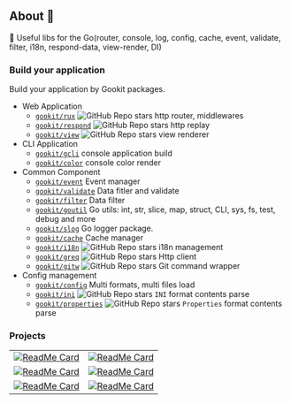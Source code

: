 ## About 👋

🧰 Useful libs for the Go(router, console, log, config, cache, event, validate, filter, i18n, respond-data, view-render, DI)


### Build your application

Build your application by Gookit packages.

- Web Application
  - [`gookit/rux`](https://github.com/gookit/rux) ![GitHub Repo stars](https://img.shields.io/github/stars/gookit/rux?style=flat-square) http router, middlewares
  - [`gookit/respond`](https://github.com/gookit/respond) ![GitHub Repo stars](https://img.shields.io/github/stars/gookit/respond?style=flat-square) http replay 
  - [`gookit/view`](https://github.com/gookit/view) ![GitHub Repo stars](https://img.shields.io/github/stars/gookit/view?style=flat-square) view renderer
- CLI Application
  - [`gookit/gcli`](https://github.com/gookit/gcli) console application build
  - [`gookit/color`](https://github.com/gookit/color) console color render
- Common Component
  - [`gookit/event`](https://github.com/gookit/event) Event manager
  - [`gookit/validate`](https://github.com/gookit/validate) Data fitler and validate
  - [`gookit/filter`](https://github.com/gookit/filter) Data filter
  - [`gookit/goutil`](https://github.com/gookit/goutil) Go utils: int, str, slice, map, struct, CLI, sys, fs, test, debug and more
  - [`gookit/slog`](https://github.com/gookit/slog) Go logger package.
  - [`gookit/cache`](https://github.com/gookit/cache) Cache manager
  - [`gookit/i18n`](https://github.com/gookit/i18n) ![GitHub Repo stars](https://img.shields.io/github/stars/gookit/i18n?style=flat-square) i18n management
  - [`gookit/greq`](https://github.com/gookit/greq) ![GitHub Repo stars](https://img.shields.io/github/stars/gookit/greq?style=flat-square) Http client
  - [`gookit/gitw`](https://github.com/gookit/gitw) ![GitHub Repo stars](https://img.shields.io/github/stars/gookit/gitw?style=flat-square) Git command wrapper
- Config management
  - [`gookit/config`](https://github.com/gookit/config) Multi formats, multi files load
  - [`gookit/ini`](https://github.com/gookit/ini) ![GitHub Repo stars](https://img.shields.io/github/stars/gookit/ini?style=flat-square) `INI` format contents parse
  - [`gookit/properties`](https://github.com/gookit/properties) ![GitHub Repo stars](https://img.shields.io/github/stars/gookit/properties?style=flat-square) `Properties` format contents parse

<!--

**Here are some ideas to get you started:**

🙋‍♀️ A short introduction - what is your organization all about?
🌈 Contribution guidelines - how can the community get involved?
👩‍💻 Useful resources - where can the community find your docs? Is there anything else the community should know?
🍿 Fun facts - what does your team eat for breakfast?
🧙 Remember, you can do mighty things with the power of [Markdown](https://docs.github.com/github/writing-on-github/getting-started-with-writing-and-formatting-on-github/basic-writing-and-formatting-syntax)
-->


### Projects

|  |  |
|--------|-------|
[![ReadMe Card][gookit_cache_card]](https://github.com/gookit/cache) | [![ReadMe Card][gookit_event_card]](https://github.com/gookit/event) 
[![ReadMe Card][gookit_slog_card]](https://github.com/gookit/slog) |  [![ReadMe Card][gookit_ini_card]](https://github.com/gookit/ini) 
[![ReadMe Card][gookit_filter_card]](https://github.com/gookit/filter) |  [![ReadMe Card][gookit_greq_card]](https://github.com/gookit/greq) 

[gookit_cache_card]: https://github-readme-stats.vercel.app/api/pin/?username=gookit&repo=cache
[gookit_event_card]: https://github-readme-stats.vercel.app/api/pin/?username=gookit&repo=event
[gookit_slog_card]: https://github-readme-stats.vercel.app/api/pin/?username=gookit&repo=slog
[gookit_ini_card]: https://github-readme-stats.vercel.app/api/pin/?username=gookit&repo=ini
[gookit_filter_card]: https://github-readme-stats.vercel.app/api/pin/?username=gookit&repo=filter&show_owner=false
[gookit_greq_card]: https://github-readme-stats.vercel.app/api/pin/?username=gookit&repo=greq
